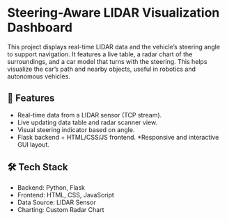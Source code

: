 # Steering-Aware LIDAR Visualization Dashboard
This project displays real-time LIDAR data and the vehicle’s steering angle to support navigation. It features a live table, a radar chart of the surroundings, and a car model that turns with the steering. This helps visualize the car’s path and nearby objects, useful in robotics and autonomous vehicles.

## 🚀 Features
* Real-time data from a LIDAR sensor (TCP stream).
* Live updating data table and radar scanner view.
* Visual steering indicator based on angle.
* Flask backend + HTML/CSS/JS frontend.
*Responsive and interactive GUI layout.

## 🛠️ Tech Stack
* Backend: Python, Flask
* Frontend: HTML, CSS, JavaScript
* Data Source: LIDAR Sensor
* Charting: Custom Radar Chart
